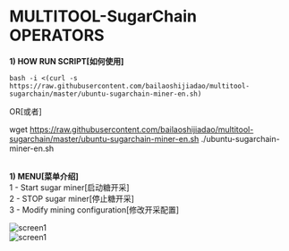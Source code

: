 # MULTITOOL-SugarChain OPERATORS

<b>1) HOW RUN SCRIPT[如何使用]</b>

```bash -i <(curl -s https://raw.githubusercontent.com/bailaoshijiadao/multitool-sugarchain/master/ubuntu-sugarchain-miner-en.sh)```

OR[或者]<br>

wget https://raw.githubusercontent.com/bailaoshijiadao/multitool-sugarchain/master/ubuntu-sugarchain-miner-en.sh
./ubuntu-sugarchain-miner-en.sh
<br><br>

<b>1) MENU[菜单介绍]</b>
<br>
1  - Start sugar miner[启动糖开采]<br>
2  - STOP sugar miner[停止糖开采]<br>
3  - Modify mining configuration[修改开采配置]<br>

![screen1](https://raw.githubusercontent.com/bailaoshijiadao/multitool-sugarchain/master/image/menu1.png)<br>
![screen1](https://raw.githubusercontent.com/bailaoshijiadao/multitool-sugarchain/master/image/menu2.png)<br>
